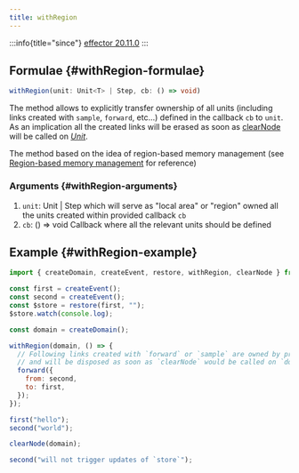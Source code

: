 ```yaml
---
title: withRegion
---
```


:::info{title="since"}
[effector 20.11.0](https://changelog.effector.dev/#effector-20-11-0)
:::

## Formulae {#withRegion-formulae}

```ts
withRegion(unit: Unit<T> | Step, cb: () => void)
```

The method allows to explicitly transfer ownership of all units (including links created with `sample`, `forward`, etc...) defined in the callback `cb` to `unit`. As an implication all the created links will be erased as soon as [clearNode](./clearNode) will be called on [_Unit_](/en/explanation/glossary#unit).

The method based on the idea of region-based memory management (see [Region-based memory management](https://en.wikipedia.org/wiki/Region-based_memory_management) for reference)

### Arguments {#withRegion-arguments}

1. `unit`: Unit | Step which will serve as "local area" or "region" owned all the units created within provided callback `cb`
2. `cb`: () => void Callback where all the relevant units should be defined

## Example {#withRegion-example}

```js
import { createDomain, createEvent, restore, withRegion, clearNode } from "effector";

const first = createEvent();
const second = createEvent();
const $store = restore(first, "");
$store.watch(console.log);

const domain = createDomain();

withRegion(domain, () => {
  // Following links created with `forward` or `sample` are owned by provided unit `domain`
  // and will be disposed as soon as `clearNode` would be called on `domain`
  forward({
    from: second,
    to: first,
  });
});

first("hello");
second("world");

clearNode(domain);

second("will not trigger updates of `store`");
```
